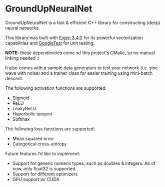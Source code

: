 # GroundUpNeuralNet

GroundUpNeuralNet is a fast & efficient C++ library for constructing (deep) neural networks. 

This library was built with [Eigen 3.4.0](https://eigen.tuxfamily.org/index.php?title=Main_Page) for its powerful vectorization capabilities and [GoogleTest](https://github.com/google/googletest) for unit testing. 

**NOTE:** these dependencies come w/ this project's CMake, so no manual linking needed :)

It also comes with a sample data generators to test your network (i.e. sine wave with noise) and a trainer class for easier training using mini-batch descent.

The following activation functions are supported:
- Sigmoid
- ReLU
- LeakyReLU
- Hyperbolic tangent
- Softmax

The following loss functions are supported:
- Mean squared error
- Categorical cross-entropy

Future features I’d like to implement:
- Support for generic numeric types, such as doubles & integers. As of now, only float32 is supported.
- Support for different optimizers
- GPU support w/ CUDA
